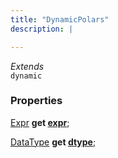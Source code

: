 ```yaml
---
title: "DynamicPolars"
description: |

---
```

*Extends*  
<code>dynamic</code>



### Properties
<dl>
<dt>

<span class="dart-code">[Expr] <strong>get [expr](expr)</strong>;</span>
</dt>
<dt>

<span class="dart-code">[DataType] <strong>get [dtype](dtype)</strong>;</span>
</dt>
</dl>


[Expr]: /reference/classes/expr/
[DataType]: /reference/classes/datatype/